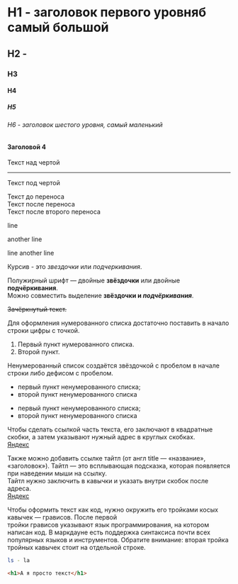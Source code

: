 # H1 - заголовок первого уровняб самый большой
## H2 - 
### H3
#### H4
##### H5
###### H6 - заголовок шестого уровня, самый маленький

#### Заголовой 4

Текст над чертой

---

Текст под чертой  

Текст до переноса  
Текст после переноса <br>
Текст после второго переноса  


line

another line

line
another line

Курсив - это *звездочки* или _подчеркивания_.


Полужирный шрифт — двойные **звёздочки** или двойные __подчёркивания__.  
Можно совместить выделение **звёздочки и _подчёркивания_**.

~~Зачёркнутый текст.~~  

Для оформления нумерованного списка достаточно поставить в начало строки цифры с точкой.  
1. Первый пункт нумерованного списка.
2. Второй пункт.

Ненумерованный список создаётся звёздочкой с пробелом в начале строки либо дефисом с пробелом.  
* первый пункт ненумерованного списка;
* второй пункт ненумерованного списка

- первый пункт ненумерованного списка;
- второй пункт ненумерованного списка

Чтобы сделать ссылкой часть текста, его заключают в квадратные скобки, а затем  указывают нужный адрес в круглых скобках.  
[Яндекс](https://www.yandex.ru)

Также можно добавить ссылке тайтл (от англ title — «название», «заголовок»). 
 Тайтл — это всплывающая подсказка, которая появляется при наведении мыши на ссылку.  
Тайтл нужно заключить в кавычки и указать внутри скобок после адреса.  
[Яндекс](https://www.yandex.ru "Я Yandex!") 

Чтобы оформить текст как код, нужно окружить его тройками косых кавычек — грависов. После первой  
тройки грависов указывают язык программирования, на котором написан код. 
В маркдауне есть поддержка синтаксиса почти всех популярных языков и инструментов. 
Обратите внимание: вторая тройка тройных кавычек стоит на отдельной строке. 
```bash
ls - la
```
```html
<h1>А я просто текст</h1>
```


